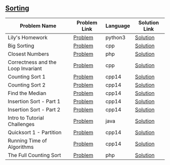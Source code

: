 ## [Sorting](https://www.hackerrank.com/domains/algorithms/arrays-and-sorting)

Problem Name|Problem Link|Language|Solution Link
---|---|---|---
Lily's Homework|[Problem](https://www.hackerrank.com/challenges/lilys-homework/problem)|python3|[Solution](./lilys-homework.py)
Big Sorting|[Problem](https://www.hackerrank.com/challenges/big-sorting/problem)|cpp|[Solution](./big-sorting.cpp)
Closest Numbers|[Problem](https://www.hackerrank.com/challenges/closest-numbers/problem)|php|[Solution](./closest-numbers.php)
Correctness and the Loop Invariant|[Problem](https://www.hackerrank.com/challenges/correctness-invariant/problem)|cpp|[Solution](./correctness-invariant.cpp)
Counting Sort 1|[Problem](https://www.hackerrank.com/challenges/countingsort1/problem)|cpp14|[Solution](./countingsort1.cpp)
Counting Sort 2|[Problem](https://www.hackerrank.com/challenges/countingsort2/problem)|cpp14|[Solution](./countingsort2.cpp)
Find the Median|[Problem](https://www.hackerrank.com/challenges/find-the-median/problem)|cpp14|[Solution](./find-the-median.cpp)
Insertion Sort - Part 1|[Problem](https://www.hackerrank.com/challenges/insertionsort1/problem)|cpp14|[Solution](./insertionsort1.cpp)
Insertion Sort - Part 2|[Problem](https://www.hackerrank.com/challenges/insertionsort2/problem)|cpp14|[Solution](./insertionsort2.cpp)
Intro to Tutorial Challenges|[Problem](https://www.hackerrank.com/challenges/tutorial-intro/problem)|java|[Solution](./Intro-to-Tutorial-Challenges.java)
Quicksort 1 - Partition|[Problem](https://www.hackerrank.com/challenges/quicksort1/problem)|cpp14|[Solution](./quicksort1.cpp)
Running Time of Algorithms|[Problem](https://www.hackerrank.com/challenges/runningtime/problem)|cpp14|[Solution](./runningtime.cpp)
The Full Counting Sort|[Problem](https://www.hackerrank.com/challenges/countingsort4/problem)|php|[Solution](./countingsort4.php)
